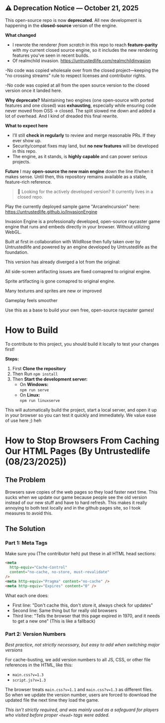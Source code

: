 ## ⚠️ Deprecation Notice — October 21, 2025

This open-source repo is now **deprecated**. All new development is happening in the **closed-source** version of the engine.

**What changed**

- I rewrote the renderer _from scratch_ in this repo to reach **feature-parity** with my current closed source engine, so it includes the new rendering features you’ve seen in recent builds.
- Of realmchild invasion. https://untrustedlife.com/realmchildinvasion

-No code was copied wholesale over from the closed project—keeping the “no crossing streams” rule to respect licenses and contributor rights.

-No code was copied at all from the open source version to the closed version once it landed here.

**Why deprecate?**
Maintaining two engines (one open-source with ported features and one closed) was **exhausting**, especially while ensuring code never moved from OSS → closed. The split slowed me down and added a lot of overhead. 
And I kind of dreaded this final rewrite.

**What to expect here**

- I’ll still **check in regularly** to review and merge reasonable PRs. If they ever show up.
- Security/compat fixes may land, but **no new features** will be developed in this repo.
- The engine, as it stands, is **highly capable** and can power serious projects.

**Future**
I may **open-source the new main engine** down the line if/when it makes sense. Until then, this repository remains available as a stable, feature-rich reference.

> 🔎 Looking for the actively developed version? It currently lives in a closed repo.

Play the currently deployed sample game "ArcaneIncursion" here:
https://untrustedlife.github.io/InvasionEngine

Invasion Engine is a professionally developed, open-source raycaster game engine that runs and embeds directly in your browser. Without utilizing WebGL.

Built at first in collaboration with WildRose then fully taken over by Untrustedlife and powered by an engine developed by Untrustedlife as the foundation.

This version has already diverged a lot from the original:

All side-screen artifacting issues are fixed comapred to original engine.

Sprite artifacting is gone comapred to original engine.

Many textures and sprites are new or improved

Gameplay feels smoother

Use this as a base to build your own free, open-source raycaster games!

# How to Build

To contribute to this project, you should build it locally to test your changes first!

**Steps:**

1. First **Clone the repository**
2. Then Run `npm install`
3. Then **Start the development server:**
   - On **Windows:**  
     `npm run serve`
   - On **Linux:**  
     `npm run linuxserve`

This will automatically build the project, start a local server, and open it up in your browser so you can test it quickly and immediately.
We value ease of use here ;) heh

# How to Stop Browsers From Caching Our HTML Pages (By Untrustedlife (08/23/2025))

## The Problem

Browsers save copies of the web pages so they load faster next time. This sucks when we update our game because people see the old version instead of our new stuff and have to hard refresh.
This makes it really annoying to both test locally and in the github pages site, so I took measures to avoid this.

## The Solution

### Part 1: Meta Tags

Make sure you (The contributor heh) put these in all HTML head sections:

```html
<meta
  http-equiv="Cache-Control"
  content="no-cache, no-store, must-revalidate"
/>
<meta http-equiv="Pragma" content="no-cache" />
<meta http-equiv="Expires" content="0" />
```

What each one does:

- First line: "Don't cache this, don't store it, always check for updates"
- Second line: Same thing but for really old browsers
- Third line: "Tells the browser that this page expired in 1970, and it needs to get a new one" (This is like a fallback)

### Part 2: Version Numbers

_Best practice, not strictly necessary, but easy to add when switching major versions_

For cache-busting, we add version numbers to all JS, CSS, or other file references in the HTML, like this:

- `main.css?v=1.3`
- `script.js?v=1.3`

The browser treats `main.css?v=1.1` and `main.css?v=1.3` as different files.  
So when we update the version number, users are forced to download the updated file the next time they load the game.

_This isn’t strictly required, and was mainly used as a safeguard for players who visited before proper `<head>` tags were added._
